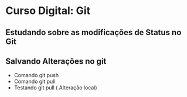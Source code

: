 # Curso Digital: Git


## Estudando sobre as modificações de Status no Git

## Salvando Alterações no git

* Comando git push
* Comando git pull
* Testando git pull ( Alteração local)